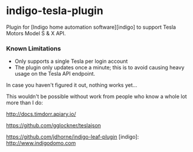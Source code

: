 # indigo-tesla-plugin
Plugin for [Indigo home automation software][indigo] to support Tesla Motors Model S & X API.

### Known Limitations
* Only supports a single Tesla per login account
* The plugin only updates once a minute; this is to avoid causing heavy usage on the Tesla API endpoint.

In case you haven't figured it out, nothing works yet...

This wouldn't be possible without work from people who know a whole lot more than I do:

 http://docs.timdorr.apiary.io/
 
 https://github.com/gglockner/teslajson
 
 https://github.com/jdhorne/indigo-leaf-plugin
[indigo]: http://www.indigodomo.com
